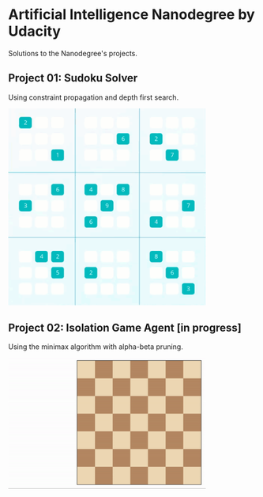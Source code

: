 # Artificial Intelligence Nanodegree by Udacity
Solutions to the Nanodegree's projects.

## Project 01: Sudoku Solver
Using constraint propagation and depth first search.

<img src="aind-sudoku/viz.gif" width="400">

## Project 02: Isolation Game Agent [in progress]
Using the minimax algorithm with alpha-beta pruning.

<img src="aind-isolation/viz.gif" width="400">
